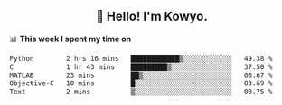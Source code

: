 <h2 align="center">👋 Hello! I'm Kowyo.</h2>

📊 **This week I spent my time on**
<!--START_SECTION:waka-->

```txt
Python        2 hrs 16 mins   ████████████▒░░░░░░░░░░░░   49.38 %
C             1 hr 43 mins    █████████▒░░░░░░░░░░░░░░░   37.50 %
MATLAB        23 mins         ██▒░░░░░░░░░░░░░░░░░░░░░░   08.67 %
Objective-C   10 mins         █░░░░░░░░░░░░░░░░░░░░░░░░   03.69 %
Text          2 mins          ▒░░░░░░░░░░░░░░░░░░░░░░░░   00.75 %
```

<!--END_SECTION:waka-->
